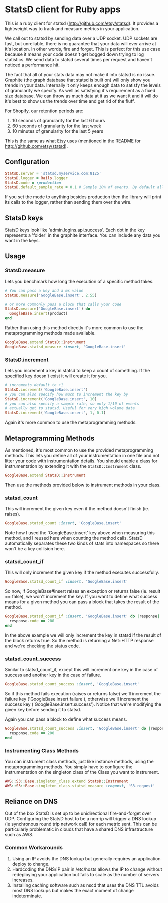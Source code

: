 # StatsD client for Ruby apps

This is a ruby client for statsd (http://github.com/etsy/statsd). It provides a lightweight way to track and measure metrics in your application. 

We call out to statsd by sending data over a UDP socket. UDP sockets are fast, but unreliable, there is no guarantee that your data will ever arrive at it's location. In other words, fire and forget. This is perfect for this use case because it means your code doesn't get bogged down trying to log statistics. We send data to statsd several times per request and haven't noticed a performance hit.

The fact that all of your stats data may not make it into statsd is no issue. Graphite (the graph database that statsd is built on) will only show you trends in your data. Internally it only keeps enough data to satisfy the levels of granularity we specify. As well as satisfying it's requirement as a fixed size database. We can throw as much data at it as we want it and it will do it's best to show us the trends over time and get rid of the fluff.

For Shopify, our retention periods are:

1. 10 seconds of granularity for the last 6 hours
2. 60 seconds of granularity for the last week
3. 10 minutes of granularity for the last 5 years

This is the same as what Etsy uses (mentioned in the README for http://github.com/etsy/statsd).

## Configuration

``` ruby
StatsD.server = 'statsd.myservice.com:8125'
StatsD.logger = Rails.logger
StatsD.mode = :production
StatsD.default_sample_rate = 0.1 # Sample 10% of events. By default all events are reported.
```

If you set the mode to anything besides production then the library will print its calls to the logger, rather than sending them over the wire.

## StatsD keys

StatsD keys look like 'admin.logins.api.success'. Each dot in the key represents a 'folder' in the graphite interface. You can include any data you want in the keys.

## Usage

### StatsD.measure

Lets you benchmark how long the execution of a specific method takes.

``` ruby
# You can pass a key and a ms value
StatsD.measure('GoogleBase.insert', 2.55)

# or more commonly pass a block that calls your code
StatsD.measure('GoogleBase.insert') do
  GoogleBase.insert(product)
end
```

Rather than using this method directly it's more common to use the metaprogramming methods made available.

``` ruby
GoogleBase.extend StatsD::Instrument
GoogleBase.statsd_measure :insert, 'GoogleBase.insert'
```
		
### StatsD.increment

Lets you increment a key in statsd to keep a count of something. If the specified key doesn't exist it will create it for you.

``` ruby
# increments default to +1
StatsD.increment('GoogleBase.insert')
# you can also specify how much to increment the key by
StatsD.increment('GoogleBase.insert', 10)
# you can also specify a sample rate, so only 1/10 of events
# actually get to statsd. Useful for very high volume data
StatsD.increment('GoogleBase.insert', 1, 0.1)
```

Again it's more common to use the metaprogramming methods.

## Metaprogramming Methods

As mentioned, it's most common to use the provided metaprogramming methods. This lets you define all of your instrumentation in one file and not litter your code with instrumentation details. You should enable a class for instrumentation by extending it with the `StatsD::Instrument` class.

``` ruby
GoogleBase.extend StatsD::Instrument
```

Then use the methods provided below to instrument methods in your class.

### statsd\_count

This will increment the given key even if the method doesn't finish (ie. raises).

``` ruby
GoogleBase.statsd_count :insert, 'GoogleBase.insert'
```

Note how I used the 'GoogleBase.insert' key above when measuring this method, and I reused here when counting the method calls. StatsD automatically separates these two kinds of stats into namespaces so there won't be a key collision here.

### statsd\_count\_if

This will only increment the given key if the method executes successfully.

``` ruby
GoogleBase.statsd_count_if :insert, 'GoogleBase.insert'
```

So now, if GoogleBase#insert raises an exception or returns false (ie. result == false), we won't increment the key. If you want to define what success means for a given method you can pass a block that takes the result of the method.

``` ruby
GoogleBase.statsd_count_if :insert, 'GoogleBase.insert' do |response|
  response.code == 200
end
```

In the above example we will only increment the key in statsd if the result of the block returns true. So the method is returning a Net::HTTP response and we're checking the status code.

### statsd\_count\_success

Similar to statsd_count_if, except this will increment one key in the case of success and another key in the case of failure.

``` ruby
GoogleBase.statsd_count_success :insert, 'GoogleBase.insert'
```

So if this method fails execution (raises or returns false) we'll increment the failure key ('GoogleBase.insert.failure'), otherwise we'll increment the success key ('GoogleBase.insert.success'). Notice that we're modifying the given key before sending it to statsd.

Again you can pass a block to define what success means.

``` ruby
GoogleBase.statsd_count_success :insert, 'GoogleBase.insert' do |response|
  response.code == 200
end
```

### Instrumenting Class Methods

You can instrument class methods, just like instance methods, using the metaprogramming methods. You simply have to configure the instrumentation on the singleton class of the Class you want to instrument.

```ruby
AWS::S3::Base.singleton_class.extend StatsD::Instrument
AWS::S3::Base.singleton_class.statsd_measure :request, 'S3.request'
```

## Reliance on DNS
Out of the box StatsD is set up to be unidirectional fire-and-forget over UDP. Configuring the StatsD host to be a non-ip will trigger a DNS lookup (ie synchronous round trip network call) for each metric sent. This can be particularly problematic in clouds that have a shared DNS infrastructure such as AWS.

### Common Workarounds
1. Using an IP avoids the DNS lookup but generally requires an application deploy to change.
2. Hardcoding the DNS/IP pair in /etc/hosts allows the IP to change without redeploying your application but fails to scale as the number of servers increases.
3. Installing caching software such as nscd that uses the DNS TTL avoids most DNS lookups but makes the exact moment of change indeterminate.
